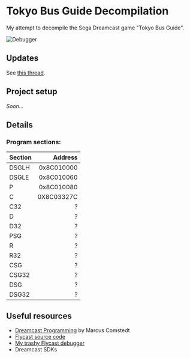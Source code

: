 # Tokyo Bus Guide Decompilation

My attempt to decompile the Sega Dreamcast game "Tokyo Bus Guide".

![Debugger](https://user-images.githubusercontent.com/7695608/160316105-2895577e-b541-4b8b-867e-c4fa6489fa05.jpg)

## Updates
See [this thread](https://twitter.com/lhs_azevedo/status/1508270685784793089).

## Project setup
_Soon..._

## Details

### Program sections:

| Section       | Address    |
| ------------- | ---------: |
| DSGLH         | 0x8C010000 |
| DSGLE         | 0x8C010060 |
| P             | 0x8C010080 |
| C             | 0X8C03327C |
| C32           | ?          |
| D             | ?          |
| D32           | ?          |
| PSG           | ?          |
| R             | ?          |
| R32           | ?          |
| CSG           | ?          |
| CSG32         | ?          |
| DSG           | ?          |
| DSG32         | ?          |

## Useful resources
- [Dreamcast Programming](https://mc.pp.se/dc/) by Marcus Comstedt
- [Flycast source code](https://github.com/flyinghead/flycast)
- [My trashy Flycast debugger](https://github.com/lhsazevedo/flycast/tree/dbgnet)
- Dreamcast SDKs
